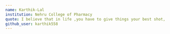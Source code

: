 ```yaml
---
name: Karthik-Lal
institution: Nehru College of Pharmacy
quote: I believe that in life ,you have to give things your best shot, do your best.
github_user: karthik558
---
```


